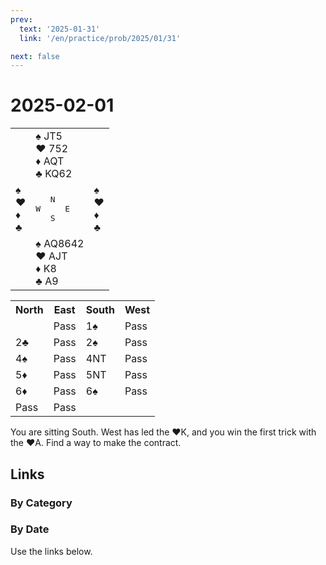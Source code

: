 ```yaml
---
prev:
  text: '2025-01-31'
  link: '/en/practice/prob/2025/01/31'

next: false
---
```


# 2025-02-01

<table class="deal">
	<tr>
		<td></td>
		<td>♠ JT5<br>♥ 752<br>♦ AQT<br>♣ KQ62</td>
		<td></td>
	</tr>
	<tr>
		<td>♠ <br>♥ <br>♦ <br>♣ </td>
		<td><pre>   N<br>W     E<br>   S</pre></td>
		<td>♠ <br>♥ <br>♦ <br>♣ </td>
	</tr>
	<tr>
		<td></td>
		<td>♠ AQ8642<br>♥ AJT<br>♦ K8<br>♣ A9</td>
		<td></td>
	</tr>
</table>

<table class="auction">
	<tr>
		<th>North</th>
		<th>East</th>
		<th>South</th>
		<th>West</th>
	</tr>
	<tr>
		<td></td>
		<td>Pass</td>
		<td>1♠</td>
		<td>Pass</td>
	</tr>
	<tr>
		<td>2♣</td>
		<td>Pass</td>
		<td>2♠</td>
		<td>Pass</td>
	</tr>
	<tr>
		<td>4♠</td>
		<td>Pass</td>
		<td>4NT</td>
		<td>Pass</td>
	</tr>
	<tr>
		<td>5♦</td>
		<td>Pass</td>
		<td>5NT</td>
		<td>Pass</td>
	</tr>
	<tr>
		<td>6♦</td>
		<td>Pass</td>
		<td>6♠</td>
		<td>Pass</td>
	</tr>
	<tr>
		<td>Pass</td>
		<td>Pass</td>
		<td></td>
		<td></td>
	</tr>
</table>

You are sitting South. West has led the ♥K, and you win the first trick with the ♥A. Find a way to make the contract.

## Links

[<Badge type="tip" text="Check Solution"/>](/en/learning/prob/2025/02/01)

### By Category

[<Badge type="tip" text="<--"/>](/en/practice/prob/2025/01/31)
[<Badge type="tip" text="Calendar"/>](/en/practice/calendar/2025/02)
[<Badge type="info" text="-->"/>](/en/practice/prob/2025/02/01#links)

### By Date

Use the links below.